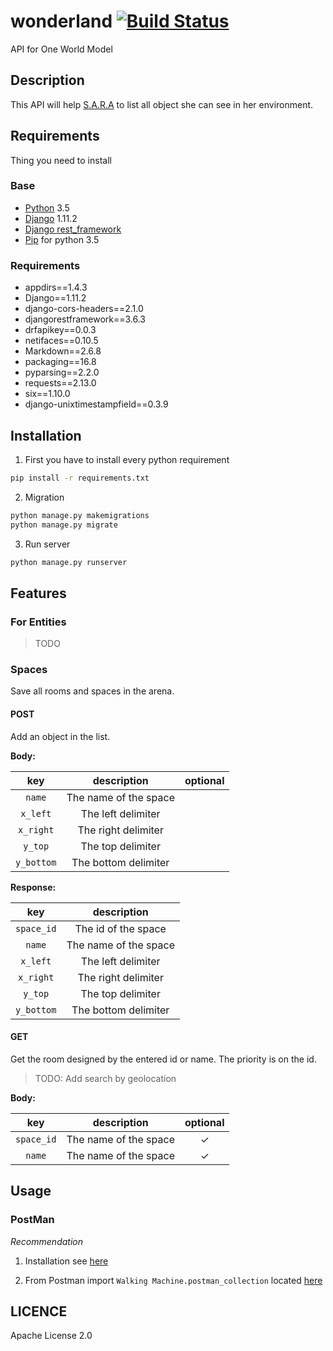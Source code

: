 # wonderland [![Build Status](https://travis-ci.org/WalkingMachine/wonderland.svg?branch=master)](https://travis-ci.org/WalkingMachine/wonderland)
API for One World Model

## Description
This API will help [S.A.R.A](http://walkingmachine.ca) to list all object she can see in her environment.

## Requirements
Thing you need to install
### Base
- [Python](https://www.python.org/) 3.5
- [Django](https://www.djangoproject.com/) 1.11.2
- [Django rest_framework](http://www.django-rest-framework.org/)
- [Pip](https://pypi.python.org/pypi/pip?) for python 3.5

### Requirements
- appdirs==1.4.3
- Django==1.11.2
- django-cors-headers==2.1.0
- djangorestframework==3.6.3
- drfapikey==0.0.3
- netifaces==0.10.5
- Markdown==2.6.8
- packaging==16.8
- pyparsing==2.2.0
- requests==2.13.0
- six==1.10.0
- django-unixtimestampfield==0.3.9

## Installation
1. First you have to install every python requirement
```bash
pip install -r requirements.txt
```

2. Migration
```bash
python manage.py makemigrations
python manage.py migrate
```

3. Run server
```bash
python manage.py runserver
```

## Features

### For Entities

> TODO

### Spaces

Save all rooms and spaces in the arena.

#### POST

Add an object in the list.

**Body:**

|    key    |         description         | optional |
|:---------:|:---------------------------:|:--------:|
|  `name`   |  The name of the space      |          |
| `x_left`  |  The left delimiter         |          |
| `x_right` |  The right delimiter        |          |
|  `y_top`  |  The top delimiter          |          |
| `y_bottom`|  The bottom delimiter       |          |

**Response:**

|   key    |         description         |
|:--------:|:---------------------------:|
|`space_id`|  The id of the space        |
|  `name`  |  The name of the space      |
| `x_left` |  The left delimiter         |
|`x_right` |  The right delimiter        |
| `y_top`  |  The top delimiter          |
|`y_bottom`|  The bottom delimiter       |

#### GET

Get the room designed by the entered id or name. The priority is on the id.

> TODO: Add search by geolocation

**Body:**

|    key   |         description         | optional |
|:--------:|:---------------------------:|:--------:|
|`space_id`|  The name of the space      | &#10003; |
|  `name`  |  The name of the space      | &#10003; |

## Usage
### PostMan
*Recommendation*
1. Installation see [here](https://www.getpostman.com/)

2. From Postman import `Walking Machine.postman_collection` located [here](../master/Walking%20Machine.postman_collection.json)

## LICENCE
Apache License 2.0
